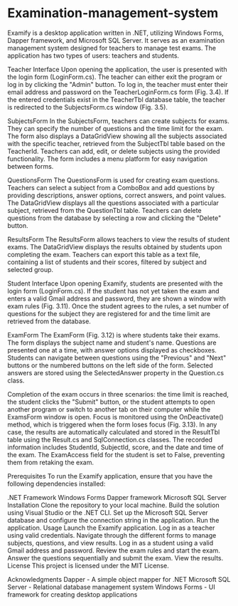 # Examination-management-system
Examify is a desktop application written in .NET, utilizing Windows Forms, Dapper framework, and Microsoft SQL Server. It serves as an examination management system designed for teachers to manage test exams. The application has two types of users: teachers and students.

Teacher Interface
Upon opening the application, the user is presented with the login form (LoginForm.cs). The teacher can either exit the program or log in by clicking the "Admin" button. To log in, the teacher must enter their email address and password on the TeacherLoginForm.cs form (Fig. 3.4). If the entered credentials exist in the TeacherTbl database table, the teacher is redirected to the SubjectsForm.cs window (Fig. 3.5).

SubjectsForm
In the SubjectsForm, teachers can create subjects for exams. They can specify the number of questions and the time limit for the exam. The form also displays a DataGridView showing all the subjects associated with the specific teacher, retrieved from the SubjectTbl table based on the TeacherId. Teachers can add, edit, or delete subjects using the provided functionality. The form includes a menu platform for easy navigation between forms.

QuestionsForm
The QuestionsForm is used for creating exam questions. Teachers can select a subject from a ComboBox and add questions by providing descriptions, answer options, correct answers, and point values. The DataGridView displays all the questions associated with a particular subject, retrieved from the QuestionTbl table. Teachers can delete questions from the database by selecting a row and clicking the "Delete" button.

ResultsForm
The ResultsForm allows teachers to view the results of student exams. The DataGridView displays the results obtained by students upon completing the exam. Teachers can export this table as a text file, containing a list of students and their scores, filtered by subject and selected group.

Student Interface
Upon opening Examify, students are presented with the login form (LoginForm.cs). If the student has not yet taken the exam and enters a valid Gmail address and password, they are shown a window with exam rules (Fig. 3.11). Once the student agrees to the rules, a set number of questions for the subject they are registered for and the time limit are retrieved from the database.

ExamForm
The ExamForm (Fig. 3.12) is where students take their exams. The form displays the subject name and student's name. Questions are presented one at a time, with answer options displayed as checkboxes. Students can navigate between questions using the "Previous" and "Next" buttons or the numbered buttons on the left side of the form. Selected answers are stored using the SelectedAnswer property in the Question.cs class.

Completion of the exam occurs in three scenarios: the time limit is reached, the student clicks the "Submit" button, or the student attempts to open another program or switch to another tab on their computer while the ExamsForm window is open. Focus is monitored using the OnDeactivate() method, which is triggered when the form loses focus (Fig. 3.13). In any case, the results are automatically calculated and stored in the ResultTbl table using the Result.cs and SqlConnection.cs classes. The recorded information includes StudentId, SubjectId, score, and the date and time of the exam. The ExamAccess field for the student is set to False, preventing them from retaking the exam.

Prerequisites
To run the Examify application, ensure that you have the following dependencies installed:

.NET Framework
Windows Forms
Dapper framework
Microsoft SQL Server
Installation
Clone the repository to your local machine.
Build the solution using Visual Studio or the .NET CLI.
Set up the Microsoft SQL Server database and configure the connection string in the application.
Run the application.
Usage
Launch the Examify application.
Log in as a teacher using valid credentials.
Navigate through the different forms to manage subjects, questions, and view results.
Log in as a student using a valid Gmail address and password.
Review the exam rules and start the exam.
Answer the questions sequentially and submit the exam.
View the results.
License
This project is licensed under the MIT License.

Acknowledgments
Dapper - A simple object mapper for .NET
Microsoft SQL Server - Relational database management system
Windows Forms - UI framework for creating desktop applications
